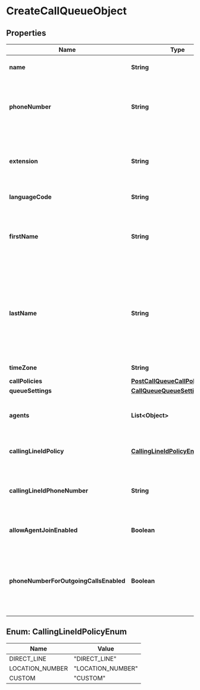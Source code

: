 <!--  Copyright 2025 Cisco Systems Inc.

Permission is hereby granted, free of charge, to any person obtaining a copy
of this software and associated documentation files (the "Software"), to deal
in the Software without restriction, including without limitation the rights
to use, copy, modify, merge, publish, distribute, sublicense, and/or sell
copies of the Software, and to permit persons to whom the Software is
furnished to do so, subject to the following conditions:

The above copyright notice and this permission notice shall be included in
all copies or substantial portions of the Software.

THE SOFTWARE IS PROVIDED "AS IS", WITHOUT WARRANTY OF ANY KIND, EXPRESS OR
IMPLIED, INCLUDING BUT NOT LIMITED TO THE WARRANTIES OF MERCHANTABILITY,
FITNESS FOR A PARTICULAR PURPOSE AND NONINFRINGEMENT. IN NO EVENT SHALL THE
AUTHORS OR COPYRIGHT HOLDERS BE LIABLE FOR ANY CLAIM, DAMAGES OR OTHER
LIABILITY, WHETHER IN AN ACTION OF CONTRACT, TORT OR OTHERWISE, ARISING FROM,
OUT OF OR IN CONNECTION WITH THE SOFTWARE OR THE USE OR OTHER DEALINGS IN
THE SOFTWARE.-->


# CreateCallQueueObject


## Properties

| Name | Type | Description | Notes |
|------------ | ------------- | ------------- | -------------|
|**name** | **String** | Unique name for the call queue. |  |
|**phoneNumber** | **String** | Primary phone number of the call queue. Either a &#x60;phoneNumber&#x60; or &#x60;extension&#x60; is mandatory. |  [optional] |
|**extension** | **String** | Primary phone extension of the call queue. Either a &#x60;phoneNumber&#x60; or extension is mandatory. |  [optional] |
|**languageCode** | **String** | Language code. |  [optional] |
|**firstName** | **String** | First name to be shown when calls are forwarded out of this call queue. Defaults to \&quot;.\&quot;. |  [optional] |
|**lastName** | **String** | Last name to be shown when calls are forwarded out of this call queue. Defaults to &#x60;phoneNumber&#x60; if set, otherwise defaults to call group name. |  [optional] |
|**timeZone** | **String** | Time zone for the call queue. |  [optional] |
|**callPolicies** | [**PostCallQueueCallPolicyObject**](PostCallQueueCallPolicyObject.md) |  |  |
|**queueSettings** | [**CallQueueQueueSettingsObject**](CallQueueQueueSettingsObject.md) |  |  |
|**agents** | **List&lt;Object&gt;** | People, workspaces and virtual lines that are eligible to receive calls. |  |
|**callingLineIdPolicy** | [**CallingLineIdPolicyEnum**](#CallingLineIdPolicyEnum) | Which type of Calling Line ID Policy Selected for Call Queue. |  [optional] |
|**callingLineIdPhoneNumber** | **String** | Calling line ID Phone number which will be shown if CUSTOM is selected. |  [optional] |
|**allowAgentJoinEnabled** | **Boolean** | Whether or not to allow agents to join or unjoin a queue. |  [optional] |
|**phoneNumberForOutgoingCallsEnabled** | **Boolean** | When true, indicates that the agent&#39;s configuration allows them to use the queue&#39;s Caller ID for outgoing calls. |  [optional] |



## Enum: CallingLineIdPolicyEnum

| Name | Value |
|---- | -----|
| DIRECT_LINE | &quot;DIRECT_LINE&quot; |
| LOCATION_NUMBER | &quot;LOCATION_NUMBER&quot; |
| CUSTOM | &quot;CUSTOM&quot; |



